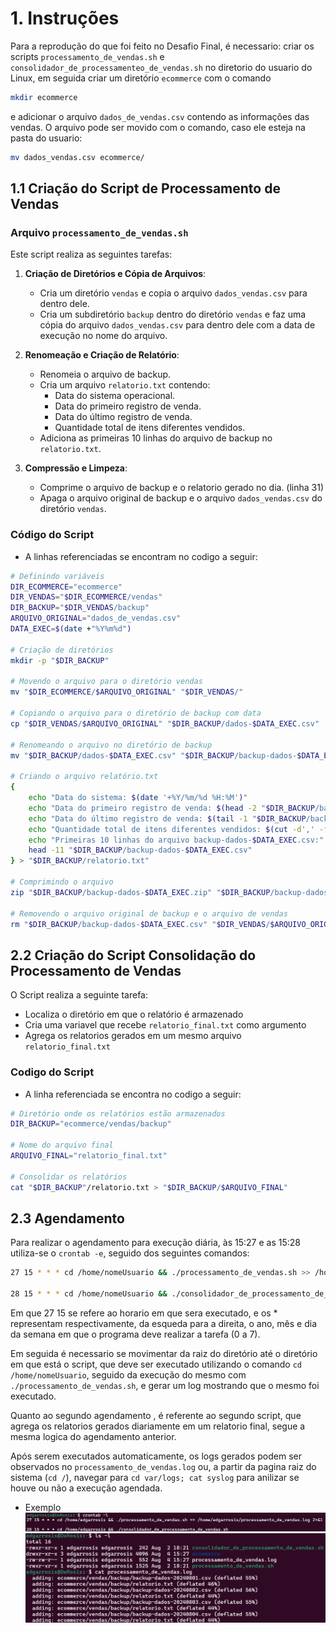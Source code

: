 # 1. Instruções
Para a reprodução do que foi feito no Desafio Final, é necessario: criar os scripts `processamento_de_vendas.sh` e `consolidador_de_processamenteo_de_vendas.sh` no diretorio do usuario do Linux, em seguida criar um diretório `ecommerce` com o comando
```sh
mkdir ecommerce
```
e adicionar o arquivo `dados_de_vendas.csv` contendo as informações das vendas. O arquivo pode ser movido com o comando, caso ele esteja na pasta do usuario:

``` sh
mv dados_vendas.csv ecommerce/
```

## 1.1 Criação do Script de Processamento de Vendas

### Arquivo `processamento_de_vendas.sh`

Este script realiza as seguintes tarefas:

1. **Criação de Diretórios e Cópia de Arquivos**:
    - Cria um diretório `vendas` e copia o arquivo `dados_vendas.csv` para dentro dele.
    - Cria um subdiretório `backup` dentro do diretório `vendas` e faz uma cópia do arquivo `dados_vendas.csv` para dentro dele com a data de execução no nome do arquivo.

2. **Renomeação e Criação de Relatório**:
    - Renomeia o arquivo de backup.
    - Cria um arquivo `relatorio.txt` contendo:
        - Data do sistema operacional.
        - Data do primeiro registro de venda.
        - Data do último registro de venda.
        - Quantidade total de itens diferentes vendidos.
    - Adiciona as primeiras 10 linhas do arquivo de backup no `relatorio.txt`.

3. **Compressão e Limpeza**:
    - Comprime o arquivo de backup e o relatorio gerado no dia. (linha 31)
    - Apaga o arquivo original de backup e o arquivo `dados_vendas.csv` do diretório `vendas`.

### Código do Script
- A linhas referenciadas se encontram no codigo a seguir: 
```sh
# Definindo variáveis
DIR_ECOMMERCE="ecommerce"
DIR_VENDAS="$DIR_ECOMMERCE/vendas"
DIR_BACKUP="$DIR_VENDAS/backup"
ARQUIVO_ORIGINAL="dados_de_vendas.csv"
DATA_EXEC=$(date +"%Y%m%d")

# Criação de diretórios
mkdir -p "$DIR_BACKUP"

# Movendo o arquivo para o diretório vendas
mv "$DIR_ECOMMERCE/$ARQUIVO_ORIGINAL" "$DIR_VENDAS/"

# Copiando o arquivo para o diretório de backup com data
cp "$DIR_VENDAS/$ARQUIVO_ORIGINAL" "$DIR_BACKUP/dados-$DATA_EXEC.csv"

# Renomeando o arquivo no diretório de backup
mv "$DIR_BACKUP/dados-$DATA_EXEC.csv" "$DIR_BACKUP/backup-dados-$DATA_EXEC.csv"

# Criando o arquivo relatório.txt
{
    echo "Data do sistema: $(date '+%Y/%m/%d %H:%M')"
    echo "Data do primeiro registro de venda: $(head -2 "$DIR_BACKUP/backup-dados-$DATA_EXEC.csv" | tail -1 | cut -d',' -f5)"
    echo "Data do último registro de venda: $(tail -1 "$DIR_BACKUP/backup-dados-$DATA_EXEC.csv" | cut -d',' -f5)"
    echo "Quantidade total de itens diferentes vendidos: $(cut -d',' -f2 "$DIR_BACKUP/backup-dados-$DATA_EXEC.csv" | sort | uniq | wc -l)"
    echo "Primeiras 10 linhas do arquivo backup-dados-$DATA_EXEC.csv:"
    head -11 "$DIR_BACKUP/backup-dados-$DATA_EXEC.csv"
} > "$DIR_BACKUP/relatorio.txt"

# Comprimindo o arquivo
zip "$DIR_BACKUP/backup-dados-$DATA_EXEC.zip" "$DIR_BACKUP/backup-dados-$DATA_EXEC.csv" "$DIR_BACKUP/relatorio.txt"

# Removendo o arquivo original de backup e o arquivo de vendas
rm "$DIR_BACKUP/backup-dados-$DATA_EXEC.csv" "$DIR_VENDAS/$ARQUIVO_ORIGINAL"

```

## 2.2 Criação do Script Consolidação do Processamento de Vendas

O Script realiza a seguinte tarefa:

- Localiza o diretório em que o relatório é armazenado
- Cria uma variavel que recebe `relatorio_final.txt` como argumento
- Agrega os relatorios gerados em um mesmo arquivo `relatorio_final.txt`

### Codigo do Script
- A linha referenciada se encontra no codigo a seguir: 
``` sh
# Diretório onde os relatórios estão armazenados
DIR_BACKUP="ecommerce/vendas/backup"

# Nome do arquivo final
ARQUIVO_FINAL="relatorio_final.txt"

# Consolidar os relatórios
cat "$DIR_BACKUP"/relatorio.txt > "$DIR_BACKUP/$ARQUIVO_FINAL" 
```

## 2.3 Agendamento
 Para realizar o agendamento para execução diária, às 15:27 e as 15:28 utiliza-se o `crontab -e`, seguido dos seguintes comandos:
```sh
27 15 * * * cd /home/nomeUsuario && ./processamento_de_vendas.sh >> /home/nomeUsuario/processamento_de_vendas.log 2>&1

28 15 * * * cd /home/nomeUsuario && ./consolidador_de_processamento_de_vendas.sh
```
Em que 27 15 se refere ao horario em que sera executado, e os * representam respectivamente, da esqueda para a direita, o ano, mês e dia da semana em que o programa deve realizar a tarefa (0 a 7). 
 
Em seguida é necessario se movimentar da raiz do diretório até o diretório em que está o script, que deve ser executado utilizando o comando `cd /home/nomeUsuario`, seguido da execução do mesmo com `./processamento_de_vendas.sh`, e gerar um log mostrando que o mesmo foi executado.

Quanto ao segundo agendamento , é referente ao segundo script, que agrega os relatorios gerados diariamente em um relatorio final, segue a mesma logica do agendamento anterior.

Após serem executados automaticamente, os logs gerados podem ser observados  no `processamento_de_vendas.log` ou, a partir da pagina raiz do sistema (`cd /`), navegar para `cd var/logs; cat syslog` para anilizar se houve ou não a execução agendada.

- Exemplo ![Agendamento Crontab](/Sprint1/evidencias/crontab.png) 
![Log de Execução](/Sprint1/evidencias/processamento_venda_log.png)